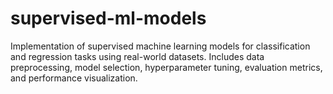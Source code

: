 # supervised-ml-models
Implementation of supervised machine learning models for classification and regression tasks using real-world datasets. Includes data preprocessing, model selection, hyperparameter tuning, evaluation metrics, and performance visualization.
